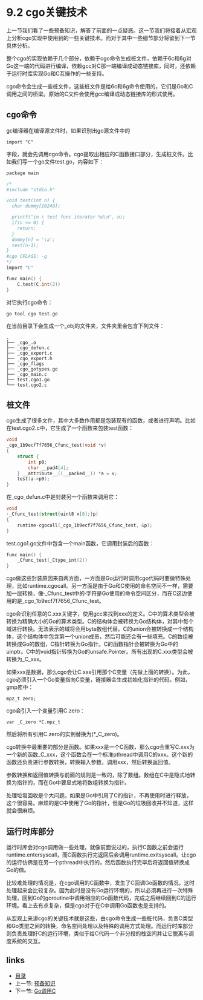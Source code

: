# 9.2 cgo关键技术
上一节我们看了一些预备知识，解答了前面的一点疑惑。这一节我们将接着从宏观上分析cgo实现中使用到的一些关键技术。而对于其中一些细节部分将留到下一节具体分析。

整个cgo的实现依赖于几个部分，依赖于cgo命令生成桩文件，依赖于6c和6g对Go这一端的代码进行编译，依赖gcc对C那一端编译成动态链接库，同时，还依赖于运行时库实现Go和C互操作的一些支持。

cgo命令会生成一些桩文件，这些桩文件是给6c和6g命令使用的，它们是Go和C调用之间的桥梁。原始的C文件会使用gcc编译成动态链接库的形式使用。

## cgo命令

gc编译器在编译源文件时，如果识别出go源文件中的

	import "C"

字段，就会先调用cgo命令。cgo提取出相应的C函数接口部分，生成桩文件。比如我们写一个go文件test.go，内容如下：

```c
package main

/*
#include "stdio.h"

void test(int n) {
  char dummy[10240];

  printf("in c test func iterator %d\n", n);
  if(n <= 0) {
    return;
  }
  dummy[n] = '\a';
  test(n-1);
}
#cgo CFLAGS: -g
*/
import "C"

func main() {
	C.test(C.int(2))
}
```

对它执行cgo命令：

	go tool cgo test.go

在当前目录下会生成一个_obj的文件夹，文件夹里会包含下列文件：

	.
	├── _cgo_.o
	├── _cgo_defun.c
	├── _cgo_export.c
	├── _cgo_export.h
	├── _cgo_flags
	├── _cgo_gotypes.go
	├── _cgo_main.c
	├── test.cgo1.go
	└── test.cgo2.c

## 桩文件
cgo生成了很多文件，其中大多数作用都是包装现有的函数，或者进行声明。比如在test.cgo2.c中，它生成了一个函数来包装test函数：

```c
void
_cgo_1b9ecf7f7656_Cfunc_test(void *v)
{
	struct {
		int p0;
		char __pad4[4];
	} __attribute__((__packed__)) *a = v;
	test(a->p0);
}
```

在_cgo_defun.c中是封装另一个函数来调用它：

```c
void
·_Cfunc_test(struct{uint8 x[8];}p)
{
	runtime·cgocall(_cgo_1b9ecf7f7656_Cfunc_test, &p);
}
```

test.cgo1.go文件中包含一个main函数，它调用封装后的函数：

```c
func main() {
	_Cfunc_test(_Ctype_int(2))
}
```

cgo做这些封装原因来自两方面，一方面是Go运行时调用cgo代码时要做特殊处理，比如runtime.cgocall。另一方面是由于Go和C使用的命名空间不一样，需要加一层转换，像·_Cfunc_test中的·字符是Go使用的命令空间区分，而在C这边使用的是_cgo_1b9ecf7f7656_Cfunc_test。

cgo会识别任意的C.xxx关键字，使用gcc来找到xxx的定义。C中的算术类型会被转换为精确大小的Go的算术类型。C的结构体会被转换为Go结构体，对其中每个域进行转换。无法表示的域将会用byte数组代替。C的union会被转换成一个结构体，这个结构体中包含第一个union成员，然后可能还会有一些填充。C的数组被转换成Go的数组，C指针转换为Go指针。C的函数指针会被转换为Go中的uinptr。C中的void指针转换为Go的unsafe.Pointer。所有出现的C.xxx类型会被转换为_C_xxx。

如果xxx是数据，那么cgo会让C.xxx引用那个C变量（先做上面的转换）。为此，cgo必须引入一个Go变量指向C变量，链接器会生成初始化指针的代码。例如，gmp库中：

	mpz_t zero;

cgo会引入一个变量引用C.zero：

	var _C_zero *C.mpz_t

然后将所有引用C.zero的实例替换为(*_C_zero)。

cgo转换中最重要的部分是函数。如果xxx是一个C函数，那么cgo会重写C.xxx为一个新的函数_C_xxx，这个函数会在一个标准pthread中调用C的xxx。这个新的函数还负责进行参数转换，转换输入参数，调用xxx，然后转换返回值。

参数转换和返回值转换与前面的规则是一致的，除了数组。数组在C中是隐式地转换为指针的，而在Go中要显式地将数组转换为指针。

处理垃圾回收是个大问题。如果是Go中引用了C的指针，不再使用时进行释放，这个很容易。麻烦的是C中使用了Go的指针，但是Go的垃圾回收并不知道，这样就会很麻烦。

## 运行时库部分
运行时库会对cgo调用做一些处理，就像前面说过的，执行C函数之前会运行runtime.entersyscall，而C函数执行完返回后会调用runtime.exitsyscall。让cgo的运行仿佛是在另一个pthread中执行的，然后函数执行完毕后将返回值转换成Go的值。

比较难处理的情况是，在cgo调用的C函数中，发生了C回调Go函数的情况，这时处理起来会比较复杂。因为此时是没有Go运行环境的，所以必须再进行一次特殊处理，回到Go的goroutine中调用相应的Go函数代码，完成之后继续回到C的运行环境。看上去有点复杂，但是cgo对于在C中调用Go函数也是支持的。

从宏观上来讲cgo的关键技术就是这些，由cgo命令生成一些桩代码，负责C类型和Go类型之间的转换，命名空间处理以及特殊的调用方式处理。而运行时库部分则负责处理好C的运行环境，类似于给C代码一个非分段的栈空间并让它脱离与调度系统的交互。

## links
 * [目录](<preface.md>)
 * 上一节: [预备知识](<09.1.md>)
 * 下一节: [Go调用C](<09.3.md>)

